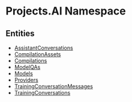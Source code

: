 ﻿---
uid: Projects.AI
---
# Projects.AI Namespace

## Entities
- [AssistantConversations](Projects.AI.AssistantConversations.md)  
- [CompilationAssets](Projects.AI.CompilationAssets.md)  
- [Compilations](Projects.AI.Compilations.md)  
- [ModelQAs](Projects.AI.ModelQAs.md)  
- [Models](Projects.AI.Models.md)  
- [Providers](Projects.AI.Providers.md)  
- [TrainingConversationMessages](Projects.AI.TrainingConversationMessages.md)  
- [TrainingConversations](Projects.AI.TrainingConversations.md)  

